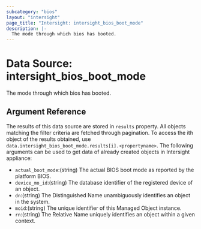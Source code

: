 ```yaml
---
subcategory: "bios"
layout: "intersight"
page_title: "Intersight: intersight_bios_boot_mode"
description: |-
  The mode through which bios has booted.
---
```


# Data Source: intersight_bios_boot_mode
The mode through which bios has booted.
## Argument Reference
The results of this data source are stored in `results` property.
All objects matching the filter criteria are fetched through pagination.
To access the ith object of the results obtained, use `data.intersight_bios_boot_mode.results[i].<propertyname>`.
The following arguments can be used to get data of already created objects in Intersight appliance:
* `actual_boot_mode`:(string) The actual BIOS boot mode as reported by the platform BIOS. 
* `device_mo_id`:(string) The database identifier of the registered device of an object. 
* `dn`:(string) The Distinguished Name unambiguously identifies an object in the system. 
* `moid`:(string) The unique identifier of this Managed Object instance. 
* `rn`:(string) The Relative Name uniquely identifies an object within a given context. 
 